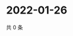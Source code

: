 # 2022-01-26

共 0 条

<!-- BEGIN WEIBO -->
<!-- 最后更新时间 Wed Jan 26 2022 19:12:20 GMT+0800 (China Standard Time) -->

<!-- END WEIBO -->
